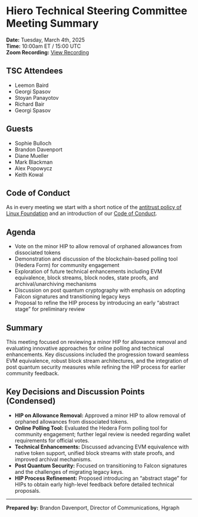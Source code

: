# Hiero Technical Steering Committee Meeting Summary

**Date:** Tuesday, March 4th, 2025  
**Time:** 10:00am ET / 15:00 UTC  
**Zoom Recording:** [View Recording](https://zoom.us/rec/share/KxZPgX7BhWJqTKPag3-S7fX0vfGacgO-esKFi9jlA8pu5fF2TVQDEBkd_DJ96oR6.K8L1r5gSn6IR7_w8)

## TSC Attendees
- Leemon Baird  
- Georgi Spasov 
- Stoyan Panayotov  
- Richard Bair 
- Georgi Spasov

## Guests  
- Sophie Bulloch 
- Brandon Davenport
- Diane Mueller
- Mark Blackman  
- Alex Popowycz  
- Keith Kowal

## Code of Conduct

As in every meeting we start with a short notice of the [antitrust policy of Linux Foundation](https://www.linuxfoundation.org/legal/antitrust-policy) and an introduction of our [Code of Conduct](https://www.lfdecentralizedtrust.org/code-of-conduct).

## Agenda

- Vote on the minor HIP to allow removal of orphaned allowances from dissociated tokens  
- Demonstration and discussion of the blockchain-based polling tool (Hedera Form) for community engagement  
- Exploration of future technical enhancements including EVM equivalence, block streams, block nodes, state proofs, and archival/unarchiving mechanisms  
- Discussion on post quantum cryptography with emphasis on adopting Falcon signatures and transitioning legacy keys  
- Proposal to refine the HIP process by introducing an early “abstract stage” for preliminary review

## Summary

This meeting focused on reviewing a minor HIP for allowance removal and evaluating innovative approaches for online polling and technical enhancements. Key discussions included the progression toward seamless EVM equivalence, robust block stream architectures, and the integration of post quantum security measures while refining the HIP process for earlier community feedback.

## Key Decisions and Discussion Points (Condensed)

- **HIP on Allowance Removal:** Approved a minor HIP to allow removal of orphaned allowances from dissociated tokens.  
- **Online Polling Tool:** Evaluated the Hedera Form polling tool for community engagement; further legal review is needed regarding wallet requirements for official votes.  
- **Technical Enhancements:** Discussed advancing EVM equivalence with native token support, unified block streams with state proofs, and improved archival mechanisms.  
- **Post Quantum Security:** Focused on transitioning to Falcon signatures and the challenges of migrating legacy keys.  
- **HIP Process Refinement:** Proposed introducing an “abstract stage” for HIPs to obtain early high-level feedback before detailed technical proposals.

---

**Prepared by:** Brandon Davenport, Director of Communications, Hgraph
